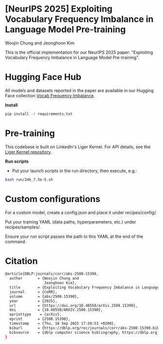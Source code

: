 # [NeurIPS 2025] Exploiting Vocabulary Frequency Imbalance in Language Model Pre-training 

Woojin Chung and Jeonghoon Kim

This is the official implementation for our NeurIPS 2025 paper: "Exploiting Vocabulary Frequency Imbalance in Language Model Pre-training".


# Hugging Face Hub


All models and datasets reported in the paper are available in our Hugging Face collection [Vocab Frequency Imbalance](https://huggingface.co/collections/gartland/neurips-2025-vocabulary-frequency-imbalance).

**Install**


```bash
pip install -r requirements.txt
```

# Pre-training 



This codebase is built on LinkedIn's Liger Kernel. For API details, see the [Liger Kernel repository](https://github.com/linkedin/Liger-Kernel).

**Run scripts**
- Put your launch scripts in the run directory, then execute, e.g.:
```bash
bash run/24k_7.5e-5.sh
```

# Custom configurations
For a custom model, create a config.json and place it under recipes/config/.

Put your training YAML (data paths, hyperparameters, etc.) under recipes/samples/.

Ensure your run script passes the path to this YAML at the end of the command.

# Citation

```bash
@article{DBLP:journals/corr/abs-2508-15390,
  author       = {Woojin Chung and
                  Jeonghoon Kim},
  title        = {Exploiting Vocabulary Frequency Imbalance in Language Model Pre-training},
  journal      = {CoRR},
  volume       = {abs/2508.15390},
  year         = {2025},
  url          = {https://doi.org/10.48550/arXiv.2508.15390},
  doi          = {10.48550/ARXIV.2508.15390},
  eprinttype    = {arXiv},
  eprint       = {2508.15390},
  timestamp    = {Thu, 18 Sep 2025 17:28:53 +0200},
  biburl       = {https://dblp.org/rec/journals/corr/abs-2508-15390.bib},
  bibsource    = {dblp computer science bibliography, https://dblp.org}
}
```



